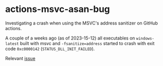 # actions-msvc-asan-bug

Investigating a crash when using the MSVC's address sanitizer on GitHub actions.

A couple of a weeks ago (as of 2023-15-12) all executables on `windows-latest` built with msvc and `-fsanitize=address` started to crash with exit code `0xc0000142` (`STATUS_DLL_INIT_FAILED`).

Relevant [issue](https://github.com/actions/runner-images/issues/8891)
